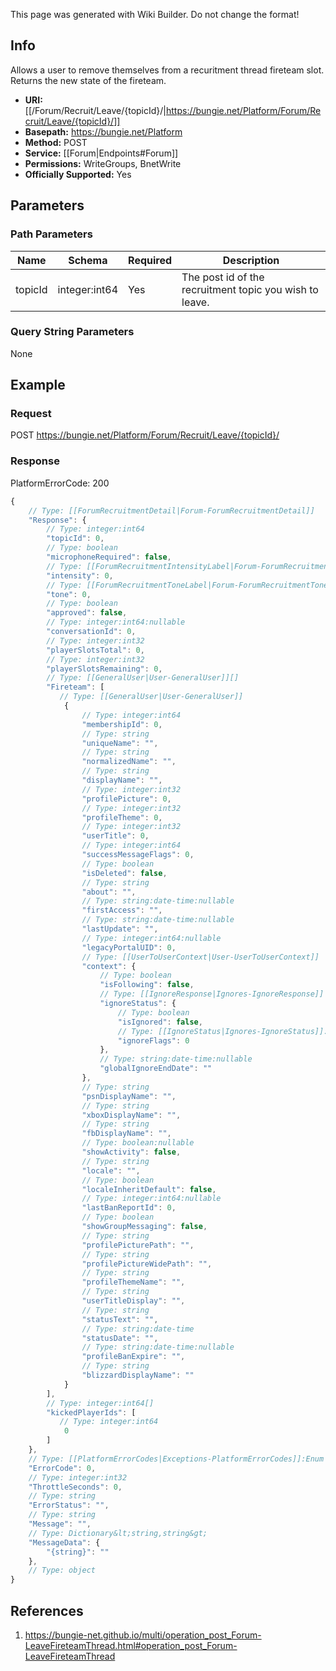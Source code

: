<span class="wiki-builder">This page was generated with Wiki Builder. Do not change the format!</span>

## Info
Allows a user to remove themselves from a recuritment thread fireteam slot. Returns the new state of the fireteam.

* **URI:** [[/Forum/Recruit/Leave/{topicId}/|https://bungie.net/Platform/Forum/Recruit/Leave/{topicId}/]]
* **Basepath:** https://bungie.net/Platform
* **Method:** POST
* **Service:** [[Forum|Endpoints#Forum]]
* **Permissions:** WriteGroups, BnetWrite
* **Officially Supported:** Yes

## Parameters
### Path Parameters
Name | Schema | Required | Description
---- | ------ | -------- | -----------
topicId | integer:int64 | Yes | The post id of the recruitment topic you wish to leave.

### Query String Parameters
None

## Example
### Request
POST https://bungie.net/Platform/Forum/Recruit/Leave/{topicId}/

### Response
PlatformErrorCode: 200
```javascript
{
    // Type: [[ForumRecruitmentDetail|Forum-ForumRecruitmentDetail]]
    "Response": {
        // Type: integer:int64
        "topicId": 0,
        // Type: boolean
        "microphoneRequired": false,
        // Type: [[ForumRecruitmentIntensityLabel|Forum-ForumRecruitmentIntensityLabel]]:Enum
        "intensity": 0,
        // Type: [[ForumRecruitmentToneLabel|Forum-ForumRecruitmentToneLabel]]:Enum
        "tone": 0,
        // Type: boolean
        "approved": false,
        // Type: integer:int64:nullable
        "conversationId": 0,
        // Type: integer:int32
        "playerSlotsTotal": 0,
        // Type: integer:int32
        "playerSlotsRemaining": 0,
        // Type: [[GeneralUser|User-GeneralUser]][]
        "Fireteam": [
           // Type: [[GeneralUser|User-GeneralUser]]
            {
                // Type: integer:int64
                "membershipId": 0,
                // Type: string
                "uniqueName": "",
                // Type: string
                "normalizedName": "",
                // Type: string
                "displayName": "",
                // Type: integer:int32
                "profilePicture": 0,
                // Type: integer:int32
                "profileTheme": 0,
                // Type: integer:int32
                "userTitle": 0,
                // Type: integer:int64
                "successMessageFlags": 0,
                // Type: boolean
                "isDeleted": false,
                // Type: string
                "about": "",
                // Type: string:date-time:nullable
                "firstAccess": "",
                // Type: string:date-time:nullable
                "lastUpdate": "",
                // Type: integer:int64:nullable
                "legacyPortalUID": 0,
                // Type: [[UserToUserContext|User-UserToUserContext]]
                "context": {
                    // Type: boolean
                    "isFollowing": false,
                    // Type: [[IgnoreResponse|Ignores-IgnoreResponse]]
                    "ignoreStatus": {
                        // Type: boolean
                        "isIgnored": false,
                        // Type: [[IgnoreStatus|Ignores-IgnoreStatus]]:Enum
                        "ignoreFlags": 0
                    },
                    // Type: string:date-time:nullable
                    "globalIgnoreEndDate": ""
                },
                // Type: string
                "psnDisplayName": "",
                // Type: string
                "xboxDisplayName": "",
                // Type: string
                "fbDisplayName": "",
                // Type: boolean:nullable
                "showActivity": false,
                // Type: string
                "locale": "",
                // Type: boolean
                "localeInheritDefault": false,
                // Type: integer:int64:nullable
                "lastBanReportId": 0,
                // Type: boolean
                "showGroupMessaging": false,
                // Type: string
                "profilePicturePath": "",
                // Type: string
                "profilePictureWidePath": "",
                // Type: string
                "profileThemeName": "",
                // Type: string
                "userTitleDisplay": "",
                // Type: string
                "statusText": "",
                // Type: string:date-time
                "statusDate": "",
                // Type: string:date-time:nullable
                "profileBanExpire": "",
                // Type: string
                "blizzardDisplayName": ""
            }
        ],
        // Type: integer:int64[]
        "kickedPlayerIds": [
           // Type: integer:int64
            0
        ]
    },
    // Type: [[PlatformErrorCodes|Exceptions-PlatformErrorCodes]]:Enum
    "ErrorCode": 0,
    // Type: integer:int32
    "ThrottleSeconds": 0,
    // Type: string
    "ErrorStatus": "",
    // Type: string
    "Message": "",
    // Type: Dictionary&lt;string,string&gt;
    "MessageData": {
        "{string}": ""
    },
    // Type: object
}

```

## References
1. https://bungie-net.github.io/multi/operation_post_Forum-LeaveFireteamThread.html#operation_post_Forum-LeaveFireteamThread
